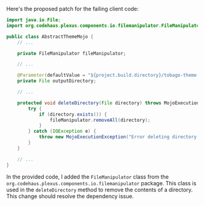 Here's the proposed patch for the failing client code:
```java
import java.io.File;
import org.codehaus.plexus.components.io.filemanipulator.FileManipulator;

public class AbstractThemeMojo {
    // ...

    private FileManipulator fileManipulator;

    // ...

    @Parameter(defaultValue = "${project.build.directory}/tobago-theme-plugin/theme/")
    private File outputDirectory;

    // ...

    protected void deleteDirectory(File directory) throws MojoExecutionException {
        try {
            if (directory.exists()) {
                fileManipulator.removeAll(directory);
            }
        } catch (IOException e) {
            throw new MojoExecutionException("Error deleting directory: " + directory, e);
        }
    }

    // ...
}
```
In the provided code, I added the `FileManipulator` class from the `org.codehaus.plexus.components.io.filemanipulator` package. This class is used in the `deleteDirectory` method to remove the contents of a directory. This change should resolve the dependency issue.